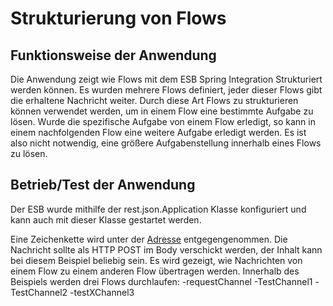 # Strukturierung von Flows 


## Funktionsweise der Anwendung

Die Anwendung zeigt wie Flows mit dem ESB Spring Integration Strukturiert werden können.
Es wurden mehrere Flows definiert, jeder dieser Flows gibt die erhaltene Nachricht weiter.
Durch diese Art Flows zu strukturieren können verwendet werden, um in einem Flow eine bestimmte Aufgabe zu lösen.
Wurde die spezifische Aufgabe von einem Flow erledigt, so kann in einem nachfolgenden Flow eine weitere Aufgabe erledigt werden.
Es ist also nicht notwendig, eine größere Aufgabenstellung innerhalb eines Flows zu lösen.   

## Betrieb/Test der Anwendung

Der ESB wurde mithilfe der rest.json.Application Klasse konfiguriert und kann auch mit dieser Klasse gestartet werden.

Eine Zeichenkette wird unter der [Adresse](http://localhost:8080/foo) entgegengenommen.
Die Nachricht sollte als HTTP POST im Body verschickt werden, der Inhalt kann bei diesem Beispiel beliebig sein.
Es wird gezeigt, wie Nachrichten von einem Flow zu einem anderen Flow übertragen werden.
Innerhalb des Beispiels werden drei Flows durchlaufen:
-requestChannel
-TestChannel1
-TestChannel2
-testXChannel3




 

